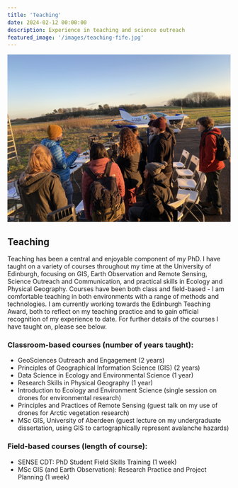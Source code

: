 ```yaml
---
title: 'Teaching'
date: 2024-02-12 00:00:00
description: Experience in teaching and science outreach
featured_image: '/images/teaching-fife.jpg'
---
```

![](/images/teaching-fife.jpg)

## Teaching
Teaching has been a central and enjoyable component of my PhD. I have taught on a variety of courses throughout my time at the University of Edinburgh, focusing on GIS, Earth Observation and Remote Sensing, Science Outreach and Communication, and practical skills in Ecology and Physical Geography. Courses have been both class and field-based - I am comfortable teaching in both environments with a range of methods and technologies. I am currently working towards the Edinburgh Teaching Award, both to reflect on my teaching practice and to gain official recognition of my experience to date. For further details of the courses I have taught on, please see below.

### Classroom-based courses (number of years taught):
* GeoSciences Outreach and Engagement (2 years)
* Principles of Geographical Information Science (GIS) (2 years)
* Data Science in Ecology and Environmental Science (1 year)
* Research Skills in Physical Geography (1 year)
* Introduction to Ecology and Environment Science (single session on drones for environmental research)
* Principles and Practices of Remote Sensing (guest talk on my use of drones for Arctic vegetation research)
* MSc GIS, University of Aberdeen (guest lecture on my undergraduate dissertation, using GIS to cartographically represent avalanche hazards)

### Field-based courses (length of course):
* SENSE CDT: PhD Student Field Skills Training (1 week)
* MSc GIS (and Earth Observation): Research Practice and Project Planning (1 week)
